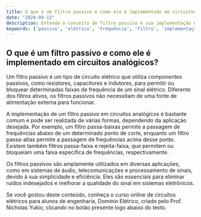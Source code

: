 ```yaml
---
title: O que é um filtro passivo e como ele é implementado em circuitos analógicos?
date: "2024-09-13"
description: Entenda o conceito de filtro passivo e sua implementação em circuitos analógicos.
keywords: ['passivo', 'elétrico', 'Frequência', 'Filtro', 'implementação']
---
```


## O que é um filtro passivo e como ele é implementado em circuitos analógicos?

Um filtro passivo é um tipo de circuito elétrico que utiliza componentes passivos, como resistores, capacitores e indutores, para permitir ou bloquear determinadas faixas de frequência de um sinal elétrico. Diferente dos filtros ativos, os filtros passivos não necessitam de uma fonte de alimentação externa para funcionar.

A implementação de um filtro passivo em circuitos analógicos é bastante comum e pode ser realizada de várias formas, dependendo da aplicação desejada. Por exemplo, um filtro passa-baixas permite a passagem de frequências abaixo de um determinado ponto de corte, enquanto um filtro passa-altas permite a passagem de frequências acima desse ponto. Existem também filtros passa-faixa e rejeita-faixa, que permitem ou bloqueiam uma faixa específica de frequências, respectivamente.

Os filtros passivos são amplamente utilizados em diversas aplicações, como em sistemas de áudio, telecomunicações e processamento de sinais, devido à sua simplicidade e eficiência. Eles são essenciais para eliminar ruídos indesejados e melhorar a qualidade do sinal em sistemas eletrônicos.

Se você gostou deste conteúdo, conheça o curso online de circuitos elétricos para alunos de engenharia, Domínio Elétrico, criado pelo Prof. Nicholas Yukio, clicando no botão presente logo abaixo do texto.